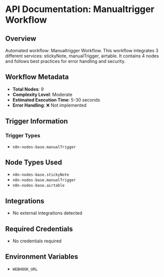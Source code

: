 # API Documentation: Manualtrigger Workflow

## Overview
Automated workflow: Manualtrigger Workflow. This workflow integrates 3 different services: stickyNote, manualTrigger, airtable. It contains 4 nodes and follows best practices for error handling and security.

## Workflow Metadata
- **Total Nodes**: 9
- **Complexity Level**: Moderate
- **Estimated Execution Time**: 5-30 seconds
- **Error Handling**: ❌ Not implemented

## Trigger Information
### Trigger Types
- `n8n-nodes-base.manualTrigger`

## Node Types Used
- `n8n-nodes-base.stickyNote`
- `n8n-nodes-base.manualTrigger`
- `n8n-nodes-base.airtable`

## Integrations
- No external integrations detected

## Required Credentials
- No credentials required

## Environment Variables
- `WEBHOOK_URL`
